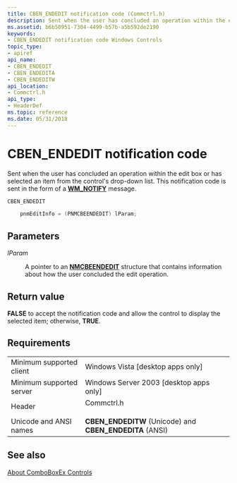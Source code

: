 ```yaml
---
title: CBEN_ENDEDIT notification code (Commctrl.h)
description: Sent when the user has concluded an operation within the edit box or has selected an item from the control's drop-down list. This notification code is sent in the form of a WM\_NOTIFY message.
ms.assetid: b6b50951-7304-4499-b57b-a5b592de2190
keywords:
- CBEN_ENDEDIT notification code Windows Controls
topic_type:
- apiref
api_name:
- CBEN_ENDEDIT
- CBEN_ENDEDITA
- CBEN_ENDEDITW
api_location:
- Commctrl.h
api_type:
- HeaderDef
ms.topic: reference
ms.date: 05/31/2018
---
```


# CBEN\_ENDEDIT notification code

Sent when the user has concluded an operation within the edit box or has selected an item from the control's drop-down list. This notification code is sent in the form of a [**WM\_NOTIFY**](wm-notify.md) message.


```C++
CBEN_ENDEDIT

    pnmEditInfo = (PNMCBEENDEDIT) lParam;
```



## Parameters

<dl> <dt>

*lParam* 
</dt> <dd>

A pointer to an [**NMCBEENDEDIT**](/windows/desktop/api/Commctrl/ns-commctrl-nmcbeendedita) structure that contains information about how the user concluded the edit operation.

</dd> </dl>

## Return value

**FALSE** to accept the notification code and allow the control to display the selected item; otherwise, **TRUE**.

## Requirements



|                                     |                                                                                       |
|-------------------------------------|---------------------------------------------------------------------------------------|
| Minimum supported client<br/> | Windows Vista \[desktop apps only\]<br/>                                        |
| Minimum supported server<br/> | Windows Server 2003 \[desktop apps only\]<br/>                                  |
| Header<br/>                   | <dl> <dt>Commctrl.h</dt> </dl> |
| Unicode and ANSI names<br/>   | **CBEN\_ENDEDITW** (Unicode) and **CBEN\_ENDEDITA** (ANSI)<br/>                 |



## See also

<dl> <dt>

[About ComboBoxEx Controls](comboboxex-controls.md)
</dt> </dl>

 

 





